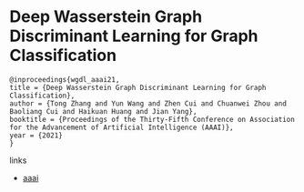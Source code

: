 # Deep Wasserstein Graph Discriminant Learning for Graph Classification

```
@inproceedings{wgdl_aaai21,
title = {Deep Wasserstein Graph Discriminant Learning for Graph Classification},
author = {Tong Zhang and Yun Wang and Zhen Cui and Chuanwei Zhou and Baoliang Cui and Haikuan Huang and Jian Yang},
booktitle = {Proceedings of the Thirty-Fifth Conference on Association for the Advancement of Artificial Intelligence (AAAI)},
year = {2021}
}
```

links
- [aaai](https://www.aaai.org/AAAI21Papers/AAAI-6237.ZhangT.pdf)
